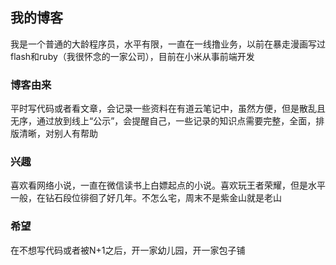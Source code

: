## 我的博客

我是一个普通的大龄程序员，水平有限，一直在一线撸业务，以前在暴走漫画写过flash和ruby（我很怀念的一家公司），目前在小米从事前端开发

### 博客由来

平时写代码或者看文章，会记录一些资料在有道云笔记中，虽然方便，但是散乱且无序，通过放到线上“公示”，会提醒自己，一些记录的知识点需要完整，全面，排版清晰，对别人有帮助

### 兴趣

喜欢看网络小说，一直在微信读书上白嫖起点的小说。喜欢玩王者荣耀，但是水平一般，在钻石段位徘徊了好几年。不怎么宅，周末不是紫金山就是老山

### 希望

在不想写代码或者被N+1之后，开一家幼儿园，开一家包子铺

